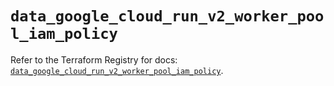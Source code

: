 # `data_google_cloud_run_v2_worker_pool_iam_policy`

Refer to the Terraform Registry for docs: [`data_google_cloud_run_v2_worker_pool_iam_policy`](https://registry.terraform.io/providers/hashicorp/google-beta/6.48.0/docs/data-sources/google_cloud_run_v2_worker_pool_iam_policy).
